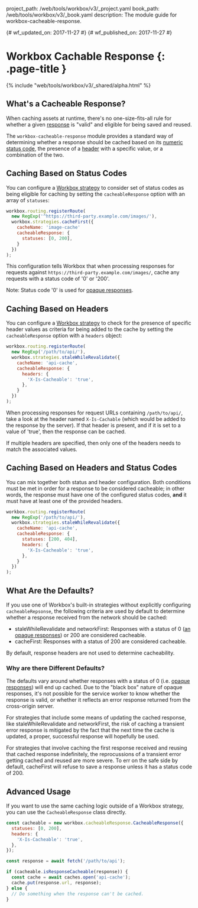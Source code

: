 project_path: /web/tools/workbox/v3/_project.yaml
book_path: /web/tools/workbox/v3/_book.yaml
description: The module guide for workbox-cacheable-response.

{# wf_updated_on: 2017-11-27 #}
{# wf_published_on: 2017-11-27 #}

# Workbox Cachable Response  {: .page-title }

{% include "web/tools/workbox/v3/_shared/alpha.html" %}

## What's a Cacheable Response?

When caching assets at runtime, there's no one-size-fits-all rule for whether a
given [response](https://developer.mozilla.org/en-US/docs/Web/API/Response) is
"valid" and eligible for being saved and reused.

The `workbox-cacheable-response` module provides a standard way of determining
whether a response should be cached based on its
[numeric status code](https://developer.mozilla.org/en-US/docs/Web/API/Response/status),
the presence of a
[header](https://developer.mozilla.org/en-US/docs/Web/API/Response/headers)
with a specific value, or a combination of the two.

## Caching Based on Status Codes

You can configure a [Workbox strategy](./workbox-strategies) to consider
set of status codes as being eligible for caching by setting the
`cacheableResponse` option with an array of `statuses`:

```js
workbox.routing.registerRoute(
  new RegExp('^https://third-party.example.com/images/'),
  workbox.strategies.cacheFirst({
    cacheName: 'image-cache'
    cacheableResponse: {
      statuses: [0, 200],
    }
  })
);
```

This configuration tells Workbox that when processing responses for
requests against `https://third-party.example.com/images/`, cache any requests
with a status code of '0' or '200'.

Note: Status code '0' is used for
[opaque responses](https://stackoverflow.com/questions/39109789/what-limitations-apply-to-opaque-responses).

## Caching Based on Headers

You can configure a [Workbox strategy](./workbox-strategies) to check
for the presence of specific header values as criteria for being added
to the cache by setting the `cacheableResponse` option with a `headers`
object:

```js
workbox.routing.registerRoute(
  new RegExp('/path/to/api/'),
  workbox.strategies.staleWhileRevalidate({
    cacheName: 'api-cache',
    cacheableResponse: {
      headers: {
        'X-Is-Cacheable': 'true',
      },
    }
  })
);
```

When processing responses for request URLs containing `/path/to/api/`,
take a look at the header named `X-Is-Cachable` (which would be added
to the response by the server). If that header is present, and if it is
set to a value of 'true', then the response can be cached.

If multiple headers are specified, then only one of the headers needs to
match the associated values.

## Caching Based on Headers and Status Codes

You can mix together both status and header configuration. Both conditions
must be met in order for a response to be considered cacheable; in other words,
the response must have one of the configured status codes, **and** it must
have at least one of the provided headers.

```js
workbox.routing.registerRoute(
  new RegExp('/path/to/api/'),
  workbox.strategies.staleWhileRevalidate({
    cacheName: 'api-cache',
    cacheableResponse: {
      statuses: [200, 404],
      headers: {
        'X-Is-Cacheable': 'true',
      },
    }
  })
);
```

## What Are the Defaults?

If you use one of Workbox's built-in strategies without explicitly
configuring `cacheableRepsonse`, the following criteria are used by
default to determine whether a response received from the network should
be cached:

* staleWhileRevalidate and networkFirst: Responses with a status of 0
([an opaque responses](https://stackoverflow.com/questions/39109789/what-limitations-apply-to-opaque-responses))
or 200 are considered cacheable.
* cacheFirst: Responses with a status of 200 are considered cacheable.

By default, response headers are not used to determine cacheability.

### Why are there Different Defaults?

The defaults vary around whether responses with a status of 0
(i.e. [opaque responses](https://stackoverflow.com/questions/39109789/what-limitations-apply-to-opaque-responses))
will end up cached. Due to the "black box" nature of opaque responses,
it's not possible for the service worker to know whether the response
is valid, or whether it reflects an error response returned from the
cross-origin server.

For strategies that include some means of updating the cached response,
like staleWhileRevalidate and networkFirst, the risk of caching a
transient error response is mitigated by the fact that the next time
the cache is updated, a proper, successful response will hopefully be used.

For strategies that involve caching the first response received and
reusing that cached response indefinitely, the reprocussions of a
transient error getting cached and reused are more severe. To err on the
safe side by default, cacheFirst will refuse to save a response unless it
has a status code of 200.

## Advanced Usage

If you want to use the same caching logic outside of a Workbox strategy, you
can use the `CacheableResponse` class directly.

```js
const cacheable = new workbox.cacheableResponse.CacheableResponse({
  statuses: [0, 200],
  headers: {
    'X-Is-Cacheable': 'true',
  },
});

const response = await fetch('/path/to/api');

if (cacheable.isResponseCacheable(response)) {
  const cache = await caches.open('api-cache');
  cache.put(response.url, response);
} else {
  // Do something when the response can't be cached.
}
```
